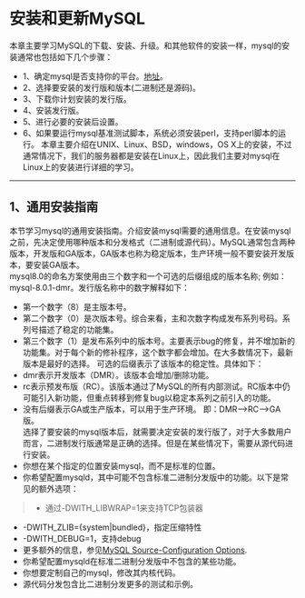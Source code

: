 # 安装和更新MySQL
本章主要学习MySQL的下载、安装、升级。和其他软件的安装一样，mysql的安装通常也包括如下几个步骤：  
 - 1、确定mysql是否支持你的平台。[地址](https://www.mysql.com/support/supportedplatforms/database.html)。
 - 2、选择要安装的发行版和版本(二进制还是源码)。
 - 3、下载你计划安装的发行版。
 - 4、安装发行版。
 - 5、进行必要的安装后设置。
 - 6、如果要运行mysql基准测试脚本，系统必须安装perl，支持perl脚本的运行。
本章主要介绍在UNIX、Linux、BSD，windows，OS X上的安装，不过通常情况下，我们的服务器都是安装在Linux上，因此我们主要对mysql在Linux上的安装进行详细的学习。

---
## 1、通用安装指南
本节学习mysql的通用安装指南。介绍安装mysql需要的通用信息。在安装mysql之前，先决定使用哪种版本和分发格式（二进制或源代码）。MySQL通常包含两种版本，开发版和GA版本，GA版本也称为稳定版本，生产环境一般不要安装开发版本，要安装GA版本。  
mysql8.0的命名方案使用由三个数字和一个可选的后缀组成的版本名称; 例如：mysql-8.0.1-dmr。发行版名称中的数字解释如下：  
 - 第一个数字（8）是主版本号。
 - 第二个数字（0）是次版本号。综合来看，主和次数字构成发布系列号码。系列号描述了稳定的功能集。
 - 第三个数字（1）是发布系列中的版本号。主要表示bug的修复，并不增加新的功能集。对于每个新的修补程序，这个数字都会增加。在大多数情况下，最新版本是最好的选择。
可选的后缀表示了该版本的稳定性。具体如下：  
 - dmr表示开发版本（DMR）。该版本会增加/删除功能。
 - rc表示预发布版（RC）。该版本通过了MySQL的所有内部测试。RC版本中仍可能引入新功能，但重点转移到修复bug以稳定本系列之前引入的功能。
 - 没有后缀表示GA或生产版本，可以用于生产环境。
即：DMR-->RC-->GA版。  
选择了要安装的mysql版本后，就需要决定安装的发行版了，对于大多数用户而言，二进制发行版通常是正确的选择。但是在某些情况下，需要从源代码进行安装。  
 - 你想在某个指定的位置安装mysql，而不是标准的位置。
 - 你希望配置mysqld，其中可能不包含标准二进制分发版中的功能。以下是常见的额外选项：  
 > - 通过-DWITH_LIBWRAP=1来支持TCP包装器
   - -DWITH_ZLIB={system|bundled}，指定压缩特性
   - -DWITH_DEBUG=1，支持debug
   - 更多额外的信息，参见[MySQL Source-Configuration Options](https://dev.mysql.com/doc/refman/8.0/en/source-configuration-options.html).
 - 你希望配置mysqld在标准二进制分发版中不包含的某些功能。
 - 你想要定制自己的mysql，修改其内核代码。
 - 源代码分发包含比二进制分发更多的测试和示例。